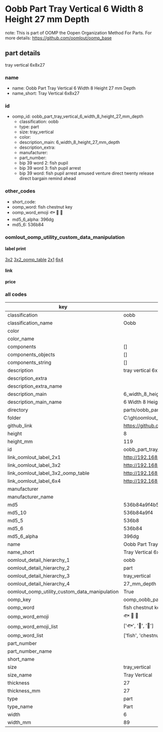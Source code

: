 # Oobb Part Tray Vertical 6 Width 8 Height 27 mm Depth  

note: This is part of OOMP the Oopen Organization Method For Parts. For more details: https://github.com/oomlout/oomp_base

##  part details
  



tray vertical 6x8x27



### name
* name: Oobb Part Tray Vertical 6 Width 8 Height 27 mm Depth
* name_short: Tray Vertical 6x8x27 
### id
* oomp_id: oobb_part_tray_vertical_6_width_8_height_27_mm_depth
  * classification: oobb
  * type: part
  * size: tray_vertical
  * color: 
  * description_main: 6_width_8_height_27_mm_depth
  * description_extra: 
  * manufacturer: 
  * part_number: 
  * bip 39 word 2: fish pupil
  * bip 39 word 3: fish pupil arrest
  * bip 39 word: fish pupil arrest amused venture direct twenty release direct bargain remind ahead

### other_codes
* short_code: 
* oomp_word: fish chestnut key
* oomp_word_emoji :fish: :chestnut: :key:
* md5_6_alpha: 396dg
* md5_6: 536b84






### oomlout_oomp_utility_custom_data_manipulation
#### label print
[3x2](http://192.168.1.245:1112/?label=oomp%20396dg)
[3x2_oomp_table](http://192.168.1.108:1112/?label=oomp%20396dg)
[2x1](http://192.168.1.242:1112/?label=oomp%20396dg)
[6x4](http://192.168.1.55:1112/?label=oomp%20396dg)    

#### link

                              

#### price







### all codes 
| key | value |  
| --- | --- |  
| classification | oobb |  
| classification_name | Oobb |  
| color |  |  
| color_name |  |  
| components | [] |  
| components_objects | [] |  
| components_string | [] |  
| description | tray vertical 6x8x27 |  
| description_extra |  |  
| description_extra_name |  |  
| description_main | 6_width_8_height_27_mm_depth |  
| description_main_name | 6 Width 8 Height 27 mm Depth |  
| directory | parts/oobb_part_tray_vertical_6_width_8_height_27_mm_depth |  
| folder | C:\gh\oomlout_oobb_version_4_generated_parts\parts\oobb_part_tray_vertical_6_width_8_height_27_mm_depth |  
| github_link | https://github.com/oomlout/oomlout_oomp_part_src/tree/main/parts/oobb_part_tray_vertical_6_width_8_height_27_mm_depth |  
| height | 8 |  
| height_mm | 119 |  
| id | oobb_part_tray_vertical_6_width_8_height_27_mm_depth |  
| link_oomlout_label_2x1 | http://192.168.1.242:1112/?label=oomp%20396dg |  
| link_oomlout_label_3x2 | http://192.168.1.245:1112/?label=oomp%20396dg |  
| link_oomlout_label_3x2_oomp_table | http://192.168.1.108:1112/?label=oomp%20396dg |  
| link_oomlout_label_6x4 | http://192.168.1.55:1112/?label=oomp%20396dg |  
| manufacturer |  |  
| manufacturer_name |  |  
| md5 | 536b84a9f4b53d64fa79208218eb7abd |  
| md5_10 | 536b84a9f4 |  
| md5_5 | 536b8 |  
| md5_6 | 536b84 |  
| md5_6_alpha | 396dg |  
| name | Oobb Part Tray Vertical 6 Width 8 Height 27 mm Depth |  
| name_short | Tray Vertical 6x8x27  |  
| oomlout_detail_hierarchy_1 | oobb |  
| oomlout_detail_hierarchy_2 | part |  
| oomlout_detail_hierarchy_3 | tray_vertical |  
| oomlout_detail_hierarchy_4 | 27_mm_depth |  
| oomlout_oomp_utility_custom_data_manipulation | True |  
| oomp_key | oomp_oobb_part_tray_vertical_6_width_8_height_27_mm_depth |  
| oomp_word | fish chestnut key |  
| oomp_word_emoji | :fish: :chestnut: :key: |  
| oomp_word_emoji_list | [':fish:', ':chestnut:', ':key:'] |  
| oomp_word_list | ['fish', 'chestnut', 'key'] |  
| part_number |  |  
| part_number_name |  |  
| short_name |  |  
| size | tray_vertical |  
| size_name | Tray Vertical |  
| thickness | 27 |  
| thickness_mm | 27 |  
| type | part |  
| type_name | Part |  
| width | 6 |  
| width_mm | 89 |  
